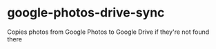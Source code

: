 # google-photos-drive-sync
Copies photos from Google Photos to Google Drive if they're not found there
